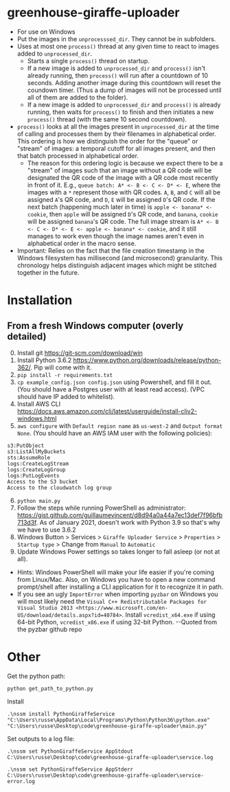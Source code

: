# greenhouse-giraffe-uploader
* For use on Windows
* Put the images in the `unprocesssed_dir`. They cannot be in subfolders.
* Uses at most one `process()` thread at any given time to react to images added to `unprocessed_dir`.
	* Starts a single `process()` thread on startup. 
	* If a new image is added to `unprocessed_dir` and `process()` isn't already running, then `process()` will run after a countdown of 10 seconds. Adding another image during this countdown will reset the coundown timer. (Thus a dump of images will not be processed until all of them are added to the folder).
	* If a new image is added to `unprocessed_dir` and `process()` is already running, then waits for `process()` to finish and then initiates a new `process()` thread (with the same 10 second countdown).
* `process()` looks at all the images present in `unprocessed_dir` at the time of calling and processes them by their filenames in alphabetical order. This ordering is how we distinguish the order for the "queue" or "stream" of images: a temporal cutoff for all images present, and then that batch processed in alphabetical order. 
	* The reason for this ordering logic is because we expect there to be a "stream" of images such that an image without a QR code will be designated the QR code of the image with a QR code most recently in front of it. E.g., `queue batch: A* <- B <- C <- D* <- E`, where the images with a `*` represent those with QR codes. `A`, `B`, and `C` will all be assigned `A`'s QR code, and `D`, `E` will be assigned `D`'s QR code. If the next batch (happening much later in time) is `apple <- banana* <- cookie`, then `apple` will be assigned `D`'s QR code, and `banana`, `cookie` will be assigned `banana`'s QR code. The full image stream is `A* <- B <- C <- D* <- E <- apple <- banana* <- cookie`, and it still manages to work even though the image names aren't even in alphabetical order in the macro sense. 
* Important: Relies on the fact that the file creation timestamp in the Windows filesystem has millisecond (and microsecond) granularity. This chronology helps distinguish adjacent images which might be stitched together in the future.

# Installation 
## From a fresh Windows computer (overly detailed)
0. Install git https://git-scm.com/download/win
1. Install Python 3.6.2 https://www.python.org/downloads/release/python-362/. Pip will come with it.
2. `pip install -r requirements.txt`
3. `cp example_config.json config.json` using Powershell, and fill it out. (You should have a Postgres user with at least read access). (VPC should have IP added to whitelist).
4. Install AWS CLI https://docs.aws.amazon.com/cli/latest/userguide/install-cliv2-windows.html
5. `aws configure` with `Default region name` as `us-west-2` and `Output format` `None`. (You should have an AWS IAM user with the following policies):
```
s3:PutObject
s3:ListAllMyBuckets
sts:AssumeRole
logs:CreateLogStream
logs:CreateLogGroup
logs:PutLogEvents
Access to the S3 bucket
Access to the cloudwatch log group
```
6. `python main.py`
7. Follow the steps while running PowerShell as administrator: https://gist.github.com/guillaumevincent/d8d94a0a44a7ec13def7f96bfb713d3f. As of January 2021, doesn't work with Python 3.9 so that's why we have to use 3.6.2
8. Windows Button > Services > `Giraffe Uploader Service` > `Properties` > `Startup type` > Change from `Manual` to `Automatic`
9. Update Windows Power settings so takes longer to fall asleep (or not at all). 

* Hints: Windows PowerShell will make your life easier if you're coming from Linux/Mac. Also, on Windows you have to open a new command prompt/shell after installing a CLI application for it to recognize it in path.
* If you see an ugly ``ImportError`` when importing ``pyzbar`` on Windows
you will most likely need the `Visual C++ Redistributable Packages for Visual
Studio 2013
<https://www.microsoft.com/en-US/download/details.aspx?id=40784>`. Install ``vcredist_x64.exe`` if using 64-bit Python, ``vcredist_x86.exe`` if
using 32-bit Python. --Quoted from the pyzbar github repo

# Other
Get the python path:
```
python get_path_to_python.py
```
Install 
```
.\nssm install PythonGiraffeService "C:\Users\russe\AppData\Local\Programs\Python\Python36\python.exe" "C:\Users\russe\Desktop\code\greenhouse-giraffe-uploader\main.py"
```

Set outputs to a log file:
```
.\nssm set PythonGiraffeService AppStdout C:\Users\russe\Desktop\code\greenhouse-giraffe-uploader\service.log
```
```
.\nssm set PythonGiraffeService AppStderr C:\Users\russe\Desktop\code\greenhouse-giraffe-uploader\service-error.log
```
